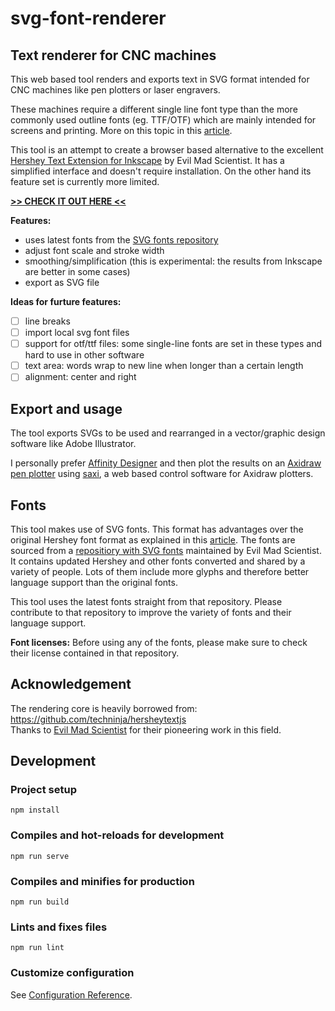 # svg-font-renderer

## Text renderer for CNC machines

This web based tool renders and exports text in SVG format intended for CNC machines like pen plotters or laser engravers.

These machines require a different single line font type than the more commonly used outline fonts (eg. TTF/OTF) which are mainly intended for screens and printing. More on this topic in this [article](https://www.evilmadscientist.com/2011/hershey-text-an-inkscape-extension-for-engraving-fonts/).

This tool is an attempt to create a browser based alternative to the excellent [Hershey Text Extension for Inkscape](https://wiki.evilmadscientist.com/Hershey_Text) by Evil Mad Scientist. It has a simplified interface and doesn't require installation. On the other hand its feature set is currently more limited.

[**>> CHECK IT OUT HERE <<**](https://jvolker.github.io/svg-font-renderer/)

**Features:**
- uses latest fonts from the [SVG fonts repository](https://gitlab.com/oskay/svg-fonts)
- adjust font scale and stroke width 
- smoothing/simplification (this is experimental: the results from Inkscape are better in some cases)
- export as SVG file

**Ideas for furture features:**
- [ ] line breaks
- [ ] import local svg font files
- [ ] support for otf/ttf files: some single-line fonts are set in these types and hard to use in other software
- [ ] text area: words wrap to new line when longer than a certain length
- [ ] alignment: center and right

## Export and usage

The tool exports SVGs to be used and rearranged in a vector/graphic design software like Adobe Illustrator. 

I personally prefer [Affinity Designer](https://affinity.serif.com/en-gb/designer/) and then plot the results on an [Axidraw pen plotter](https://axidraw.com/) using [saxi](https://github.com/nornagon/saxi/), a web based control software for Axidraw plotters.


## Fonts

This tool makes use of SVG fonts. This format has advantages over the original Hershey font format as explained in this [article](https://www.evilmadscientist.com/2019/hershey-text-v30/). The fonts are sourced from a [repositiory with SVG fonts](https://gitlab.com/oskay/svg-fonts) maintained by Evil Mad Scientist. It contains updated Hershey and other fonts converted and shared by a variety of people. Lots of them include more glyphs and therefore better language support than the original fonts.

This tool uses the latest fonts straight from that repository. Please contribute to that repository to improve the variety of fonts and their language support.

**Font licenses:** Before using any of the fonts, please make sure to check their license contained in that repository.

## Acknowledgement

The rendering core is heavily borrowed from: https://github.com/techninja/hersheytextjs  
Thanks to [Evil Mad Scientist](https://www.evilmadscientist.com/) for their pioneering work in this field.

## Development

### Project setup
```
npm install
```

### Compiles and hot-reloads for development
```
npm run serve
```

### Compiles and minifies for production
```
npm run build
```

### Lints and fixes files
```
npm run lint
```

### Customize configuration
See [Configuration Reference](https://cli.vuejs.org/config/).

